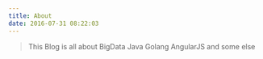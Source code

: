 ```yaml
---
title: About
date: 2016-07-31 08:22:03
---
```



> This Blog is all about BigData Java Golang AngularJS and some else